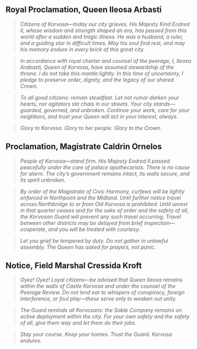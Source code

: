 ## Royal Proclamation, Queen Ileosa Arbasti

> *Citizens of Korvosa—today our city grieves. His Majesty Kind Eodred II, whose wisdom and strength shaped an era, has passed from this world after a sudden and tragic illness. He was a husband, a ruler, and a guiding star in difficult times. May his soul find rest, and may his memory endure in every brick of this great city.*

> *In accordance with royal charter and counsel of the peerage, I, Ileosa Arabasti, Queen of Korvosa, have assumed stewardship of the throne. I do not take this mantle lightly. In this time of uncertainty, I pledge to preserve order, dignity, and the legacy of our shared Crown.*

> *To all good citizens: remain steadfast. Let not rumor darken your hearts, nor agitators stir chais in our streets. Your city stands—guarded, governed, and unbroken. Continue your work, care for your neighbors, and trust your Queen will act in your interest, always.*

> *Glory to Korvosa. Glory to her people. Glory to the Crown.*

## Proclamation, Magistrate Caldrin Ornelos

> *People of Korvosa—stand firm. His Majesty Eodred II passed peacefully under the care of palace apothecarists. There is no cause for alarm. The city’s government remains intact, its walls secure, and its spirit unbroken.*

> *By order of the Magistrate of Civic Harmony, curfews will be lightly enforced in Northpoint and the Midland. Until further notice travel across Northbridge to or from Old Korvosa is prohibited. Until unrest in that quarter ceases and for the sake of order and the safety of all, the Korvosan Guard will prevent any such travel occurring. Travel between other districts may be delayed from brief inspection—cooperate, and you will be treated with courtesy.*

> *Let you grief be tempered by duty. Do not gather in unlawful assembly. The Queen has asked for prayers, not panic.*

## Notice, Field Marshal Cressida Kroft

> *Oyez! Oyez! Loyal citizens—be advised that Queen Ileosa remains within the walls of Castle Korvosa and under the counsel of the Peerage Review. Do not lend ear to whispers of conspiracy, foreign interference, or foul play—these serve only to weaken out unity.*

> *The Guard reminds all Korvosans: the Sable Company remains on active deployment within the city. For your own safety and the safety of all, give them way and let them do their jobs.*

> *Stay your course. Keep your homes. Trust the Guard. Korvosa endures.*